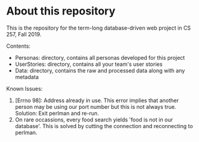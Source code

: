 # About this repository
This is the repository for the term-long database-driven web project in CS 257, Fall 2019.

Contents:
- Personas: directory, contains all personas developed for this project
- UserStories: directory, contains all your team's user stories
- Data: directory, contains the raw and processed data along with any metadata

Known Issues: 
1. [Errno 98]: Address already in use. This error implies that another person may be using our port number but this is not always true. Solution: Exit perlman and re-run. 
2. On rare occassions, every food search yields 'food is not in our database'. This is solved by cutting the connection and reconnecting to perlman. 
